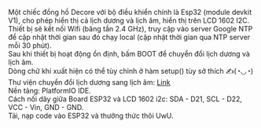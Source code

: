 Một chiếc đồng hồ Decore với bộ điều khiển chính là Esp32 (module devkit V1), cho phép hiển thị cả lịch dương và lịch âm, hiển thị trên LCD 1602 I2C.  
Thiết bị sẽ kết nối Wifi (băng tần 2.4 GHz), truy cập vào server Google NTP để cập nhật thời gian sau đó chạy local (cập nhật thời gian qua NTP server mỗi 30 phút).  
Sau khi thiết bị hoạt động ổn định, bấm BOOT để chuyển đổi lịch dương và lịch âm.  
Dòng chữ khi xuất hiện có thể tùy chỉnh ở hàm setup() tùy sở thích ✍️(◔◡◔)  
Thư viện chuyển đổi lịch dương sang lịch âm: [Link](https://github.com/ESPACE-HCM/DateTimeConverter)  
Nền tảng: PlatformIO IDE.  
Cách nối dây giữa Board ESP32 và LCD 1602 i2c: SDA - D21, SCL - D22, VCC - Vin, GND - GND.  
Tải, nạp code vào ESP32 và thưởng thức thôi UwU.  
